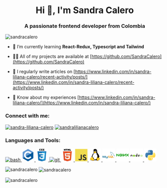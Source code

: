 <h1 align="center">Hi 👋, I'm Sandra Calero</h1>
<h3 align="center">A passionate frontend developer from Colombia</h3>

<p align="left"> <img src="https://komarev.com/ghpvc/?username=sandracalero&label=Profile%20views&color=0e75b6&style=flat" alt="sandracalero" /> </p>

- 🌱 I’m currently learning **React-Redux, Typescript and Tailwind**

- 👨‍💻 All of my projects are available at [https://github.com/SandraCalero](https://github.com/SandraCalero)

- 📝 I regularly write articles on [https://www.linkedin.com/in/sandra-liliana-calero/recent-activity/posts/](https://www.linkedin.com/in/sandra-liliana-calero/recent-activity/posts/)

- 📄 Know about my experiences [https://www.linkedin.com/in/sandra-liliana-calero/](https://www.linkedin.com/in/sandra-liliana-calero/)

<h3 align="left">Connect with me:</h3>
<p align="left">
<a href="https://linkedin.com/in/sandra-liliana-calero" target="blank"><img align="center" src="https://raw.githubusercontent.com/rahuldkjain/github-profile-readme-generator/master/src/images/icons/Social/linked-in-alt.svg" alt="sandra-liliana-calero" height="30" width="40" /></a>
<a href="https://instagram.com/sandralilianacalero" target="blank"><img align="center" src="https://raw.githubusercontent.com/rahuldkjain/github-profile-readme-generator/master/src/images/icons/Social/instagram.svg" alt="sandralilianacalero" height="30" width="40" /></a>
</p>

<h3 align="left">Languages and Tools:</h3>
<p align="left"> <a href="https://www.gnu.org/software/bash/" target="_blank" rel="noreferrer"> <img src="https://www.vectorlogo.zone/logos/gnu_bash/gnu_bash-icon.svg" alt="bash" width="40" height="40"/> </a> <a href="https://www.cprogramming.com/" target="_blank" rel="noreferrer"> <img src="https://raw.githubusercontent.com/devicons/devicon/master/icons/c/c-original.svg" alt="c" width="40" height="40"/> </a> <a href="https://www.w3schools.com/css/" target="_blank" rel="noreferrer"> <img src="https://raw.githubusercontent.com/devicons/devicon/master/icons/css3/css3-original-wordmark.svg" alt="css3" width="40" height="40"/> </a> <a href="https://git-scm.com/" target="_blank" rel="noreferrer"> <img src="https://www.vectorlogo.zone/logos/git-scm/git-scm-icon.svg" alt="git" width="40" height="40"/> </a> <a href="https://www.w3.org/html/" target="_blank" rel="noreferrer"> <img src="https://raw.githubusercontent.com/devicons/devicon/master/icons/html5/html5-original-wordmark.svg" alt="html5" width="40" height="40"/> </a> <a href="https://developer.mozilla.org/en-US/docs/Web/JavaScript" target="_blank" rel="noreferrer"> <img src="https://raw.githubusercontent.com/devicons/devicon/master/icons/javascript/javascript-original.svg" alt="javascript" width="40" height="40"/> </a> <a href="https://www.linux.org/" target="_blank" rel="noreferrer"> <img src="https://raw.githubusercontent.com/devicons/devicon/master/icons/linux/linux-original.svg" alt="linux" width="40" height="40"/> </a> <a href="https://www.mysql.com/" target="_blank" rel="noreferrer"> <img src="https://raw.githubusercontent.com/devicons/devicon/master/icons/mysql/mysql-original-wordmark.svg" alt="mysql" width="40" height="40"/> </a> <a href="https://www.nginx.com" target="_blank" rel="noreferrer"> <img src="https://raw.githubusercontent.com/devicons/devicon/master/icons/nginx/nginx-original.svg" alt="nginx" width="40" height="40"/> </a> <a href="https://nodejs.org" target="_blank" rel="noreferrer"> <img src="https://raw.githubusercontent.com/devicons/devicon/master/icons/nodejs/nodejs-original-wordmark.svg" alt="nodejs" width="40" height="40"/> </a> <a href="https://www.python.org" target="_blank" rel="noreferrer"> <img src="https://raw.githubusercontent.com/devicons/devicon/master/icons/python/python-original.svg" alt="python" width="40" height="40"/> </a> </p>

<p><img align="left" src="https://github-readme-stats.vercel.app/api/top-langs?username=sandracalero&show_icons=true&locale=en&layout=compact" alt="sandracalero" /></p>

<p>&nbsp;<img align="center" src="https://github-readme-stats.vercel.app/api?username=sandracalero&show_icons=true&locale=en" alt="sandracalero" /></p>

<p><img align="center" src="https://github-readme-streak-stats.herokuapp.com/?user=sandracalero&" alt="sandracalero" /></p>
